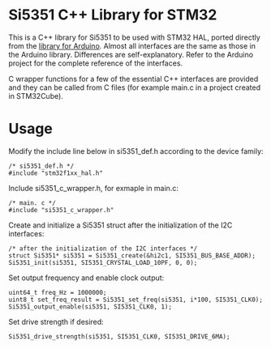 # Si5351 C++ Library for STM32
This is a C++ library for Si5351 to be used with STM32 HAL, ported directly from the [library for Arduino](https://github.com/etherkit/Si5351Arduino). Almost all interfaces are the same as those in the Arduino library. Differences are self-explanatory. Refer to the Arduino project for the complete reference of the interfaces.

C wrapper functions for a few of the essential C++ interfaces are provided and they can be called from C files (for example main.c in a project created in STM32Cube).
# Usage
Modify the include line below in si5351_def.h according to the device family:
```
/* si5351_def.h */
#include "stm32f1xx_hal.h"
```
Include si5351_c_wrapper.h, for exmaple in main.c:
```
/* main. c */
#include "si5351_c_wrapper.h"
```
Create and initialize a Si5351 struct after the initialization of the I2C interfaces:
```
/* after the initialization of the I2C interfaces */
struct Si5351* si5351 = Si5351_create(&hi2c1, SI5351_BUS_BASE_ADDR);
Si5351_init(si5351, SI5351_CRYSTAL_LOAD_10PF, 0, 0);
```
Set output frequency and enable clock output:
```
uint64_t freq_Hz = 1000000;
uint8_t set_freq_result = Si5351_set_freq(si5351, i*100, SI5351_CLK0);
Si5351_output_enable(si5351, SI5351_CLK0, 1);
```
Set drive strength if desired:

```
Si5351_drive_strength(si5351, SI5351_CLK0, SI5351_DRIVE_6MA);
```
